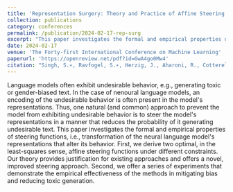 ```yaml
---
title: 'Representation Surgery: Theory and Practice of Affine Steering'
collection: publications
category: conferences
permalink: /publication/2024-02-17-rep-surg
excerpt: "This paper investigates the formal and empirical properties of steering functions, i.e., transformation of the neural language model's representations that alter its behavior."
date: 2024-02-17
venue: 'The Forty-first International Conference on Machine Learning'
paperurl: 'https://openreview.net/pdf?id=GwA4go0Mw4'
citation: "Singh, S.∗, Ravfogel, S.∗, Herzig, J., Aharoni, R., Cotterell, R., Kumaraguru, P. (2024)"
---
```

Language models often exhibit undesirable behavior, e.g., generating toxic or gender-biased text. In the case of nenoural language models, an encoding of the undesirable behavior is often present in the model's representations. Thus, one natural (and common) approach to prevent the model from exhibiting undesirable behavior is to steer the model's representations in a manner that reduces the probability of it generating undesirable text. This paper investigates the formal and empirical properties of steering functions, i.e., transformation of the neural language model's representations that alter its behavior. First, we derive two optimal, in the least-squares sense, affine steering functions under different constraints. Our theory provides justification for existing approaches and offers a novel, improved steering approach. Second, we offer a series of experiments that demonstrate the empirical effectiveness of the methods in mitigating bias and reducing toxic generation.

